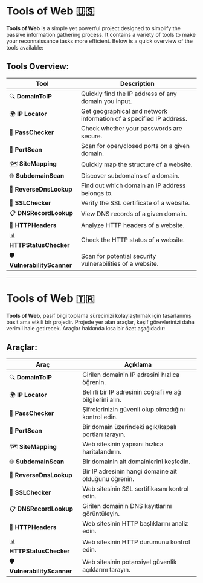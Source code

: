 # Tools of Web 🇺🇸

**Tools of Web** is a simple yet powerful project designed to simplify the passive information gathering process. It contains a variety of tools to make your reconnaissance tasks more efficient. Below is a quick overview of the tools available:

## Tools Overview:

| Tool               | Description |
| ------------------ | ----------- |
| 🔍 **DomainToIP**   | Quickly find the IP address of any domain you input. |
| 🌍 **IP Locator**   | Get geographical and network information of a specified IP address. |
| 🔑 **PassChecker**  | Check whether your passwords are secure. |
| 🚪 **PortScan**     | Scan for open/closed ports on a given domain. |
| 🗺️ **SiteMapping**  | Quickly map the structure of a website. |
| 🌐 **SubdomainScan**| Discover subdomains of a domain. |
| 🔗 **ReverseDnsLookup** | Find out which domain an IP address belongs to. |
| 🔐 **SSLChecker**   | Verify the SSL certificate of a website. |
| 📋 **DNSRecordLookup** | View DNS records of a given domain. |
| 📄 **HTTPHeaders**  | Analyze HTTP headers of a website. |
| 📊 **HTTPStatusChecker** | Check the HTTP status of a website. |
| 🛡️ **VulnerabilityScanner** | Scan for potential security vulnerabilities of a website. |

---

# Tools of Web 🇹🇷

**Tools of Web**, pasif bilgi toplama sürecinizi kolaylaştırmak için tasarlanmış basit ama etkili bir projedir. Projede yer alan araçlar, keşif görevlerinizi daha verimli hale getirecek. Araçlar hakkında kısa bir özet aşağıdadır:

## Araçlar:

| Araç               | Açıklama |
| ------------------ | -------- |
| 🔍 **DomainToIP**   | Girilen domainin IP adresini hızlıca öğrenin. |
| 🌍 **IP Locator**   | Belirli bir IP adresinin coğrafi ve ağ bilgilerini alın. |
| 🔑 **PassChecker**  | Şifrelerinizin güvenli olup olmadığını kontrol edin. |
| 🚪 **PortScan**     | Bir domain üzerindeki açık/kapalı portları tarayın. |
| 🗺️ **SiteMapping**  | Web sitesinin yapısını hızlıca haritalandırın. |
| 🌐 **SubdomainScan**| Bir domainin alt domainlerini keşfedin. |
| 🔗 **ReverseDnsLookup** | Bir IP adresinin hangi domaine ait olduğunu öğrenin. |
| 🔐 **SSLChecker**   | Web sitesinin SSL sertifikasını kontrol edin. |
| 📋 **DNSRecordLookup** | Girilen domainin DNS kayıtlarını görüntüleyin. |
| 📄 **HTTPHeaders**  | Web sitesinin HTTP başlıklarını analiz edin. |
| 📊 **HTTPStatusChecker** | Web sitesinin HTTP durumunu kontrol edin. |
| 🛡️ **VulnerabilityScanner** | Web sitesinin potansiyel güvenlik açıklarını tarayın. |
